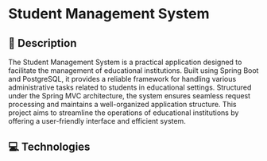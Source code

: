 # Student Management System

## 📖  Description

The Student Management System is a practical application designed to facilitate the management of educational institutions. Built using Spring Boot and PostgreSQL, 
it provides a reliable framework for handling various administrative tasks related to students in educational settings. Structured under the Spring MVC architecture, the system ensures seamless request processing and maintains a well-organized application structure. This project aims to streamline the operations of educational institutions by offering a user-friendly interface and efficient system.

## 💻  Technologies


